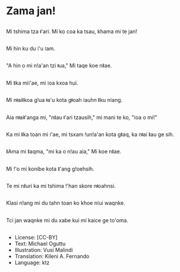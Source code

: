 # Zama jan!

##
Mi tshima tza ǂ'ari. Mi ko coa ka tsau, khama mi te jan!

##
Mi hin ku du ǀ'u ǀam.

##
"A hin o mi nǃa'an tzi ǂua," Mi taqe koe nǁae.

##
Mi ǁka miǀ'ae, mi ǀoa kxoa hui.

##
Mi nǂaiǁkoa gǃua ǂa'u kota gǂoah ǀauhn ǁku nǀang.

##
Aia nǂaiǂ'anga mi, "nǁau ǂ'ari tzausih," mi mani te ko, "ǀoa o mi!"

##
Ka mi ǁka toan mi ǀ'ae, mi tsxam ǃunǃa'an kota gǁaq, ka nǂai ǁau ge sih.

##
ǁAma mi ǁaqma, "mi ka o nǃau aia," Mi koe nǁae.

##
Mi ǃ'o mi konibe kota ǁ'ang gǃoehsih.

##
Te mi nǁuri ka mi tshima ǃ'han skore nǂoahnsi.

##
Klasi nǃang mi du tahn toan ko khoe nǀui waqnke.

##
Tci jan waqnke mi du xabe kui mi kaice ge to'oma.

##
* License: [CC-BY]
* Text: Michael Oguttu
* Illustration: Vusi Malindi
* Translation: Kileni A. Fernando
* Language: ktz
